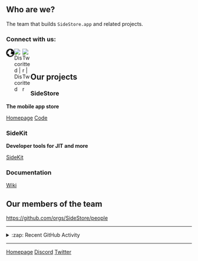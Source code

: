 <!-- 
Docs: How to use GitHub README and actions to auto-generate embedded content.
https://github.com/anuraghazra/github-readme-stats
https://www.youtube.com/watch?v=n6d4KHSKqGk
https://github.com/rahuldkjain/github-profile-readme-generator
 -->

## Who are we?

The team that builds `SideStore.app` and related projects.

### Connect with us:

<!--
[![Website](https://img.shields.io/website?label=sidestore.io&style=for-the-badge&url=https://sidestore.io)](https://sidestore.io)
[![Twitter Follow](https://img.shields.io/twitter/follow/sidestore_io?color=1DA1F2&logo=twitter&style=for-the-badge)](https://twitter.com/intent/follow?original_referer=https%3A%2F%2Fgithub.com%2Fsidestore&screen_name=sidestore)
[![GitHub Followers](https://img.shields.io/github/followers/sidestore?style=for-the-badge)]()
[![GitHub Sponsors](https://img.shields.io/github/sponsors/sidestore?style=for-the-badge
)]() 
-->

[<img align="left" alt="sidestore.io" width="22px" src="https://raw.githubusercontent.com/iconic/open-iconic/master/svg/globe.svg" />][website]
[<img align="left" alt="Discord | Discord" width="22px" src="https://cdn.jsdelivr.net/npm/simple-icons@v3/icons/discord.svg" />][discord]
[<img align="left" alt="Twitter | Twitter" width="22px" src="https://cdn.jsdelivr.net/npm/simple-icons@v3/icons/twitter.svg" />][twitter]

<br />
<br />

## Our projects

### SideStore

__The mobile app store__

[Homepage][website]
[Code][git.sidestore]

### SideKit

__Developer tools for JIT and more__

[SideKit][git.sidekit]

### Documentation

[Wiki][wiki]

## Our members of the team

https://github.com/orgs/SideStore/people

---

<details>
  <summary>:zap: Recent GitHub Activity</summary>

<!--START_SECTION:activity-->
1. 🗣 Commented on [#821](https://github.com/SideStore/SideStore/issues/821) in [SideStore/SideStore](https://github.com/SideStore/SideStore)
2. 🗣 Commented on [#60](https://github.com/SideStore/sidestore.github.io/issues/60) in [SideStore/sidestore.github.io](https://github.com/SideStore/sidestore.github.io)
3. ❗️ Closed issue [#60](https://github.com/SideStore/sidestore.github.io/issues/60) in [SideStore/sidestore.github.io](https://github.com/SideStore/sidestore.github.io)
4. 🎉 Merged PR [#61](https://github.com/SideStore/sidestore.github.io/pull/61) in [SideStore/sidestore.github.io](https://github.com/SideStore/sidestore.github.io)
5. ❗️ Opened issue [#821](https://github.com/SideStore/SideStore/issues/821) in [SideStore/SideStore](https://github.com/SideStore/SideStore)
6. 💪 Opened PR [#56](https://github.com/SideStore/SideStore-Docs/pull/56) in [SideStore/SideStore-Docs](https://github.com/SideStore/SideStore-Docs)
7. ❗️ Opened issue [#820](https://github.com/SideStore/SideStore/issues/820) in [SideStore/SideStore](https://github.com/SideStore/SideStore)
8. ❗️ Closed issue [#816](https://github.com/SideStore/SideStore/issues/816) in [SideStore/SideStore](https://github.com/SideStore/SideStore)
9. 🗣 Commented on [#70](https://github.com/SideStore/SideStore/issues/70) in [SideStore/SideStore](https://github.com/SideStore/SideStore)
10. ❗️ Opened issue [#819](https://github.com/SideStore/SideStore/issues/819) in [SideStore/SideStore](https://github.com/SideStore/SideStore)
11. 🎉 Merged PR [#55](https://github.com/SideStore/SideStore-Docs/pull/55) in [SideStore/SideStore-Docs](https://github.com/SideStore/SideStore-Docs)
12. 💪 Opened PR [#55](https://github.com/SideStore/SideStore-Docs/pull/55) in [SideStore/SideStore-Docs](https://github.com/SideStore/SideStore-Docs)
13. 🗣 Commented on [#54](https://github.com/SideStore/SideStore-Docs/issues/54) in [SideStore/SideStore-Docs](https://github.com/SideStore/SideStore-Docs)
14. 🗣 Commented on [#54](https://github.com/SideStore/SideStore-Docs/issues/54) in [SideStore/SideStore-Docs](https://github.com/SideStore/SideStore-Docs)
15. 💪 Opened PR [#54](https://github.com/SideStore/SideStore-Docs/pull/54) in [SideStore/SideStore-Docs](https://github.com/SideStore/SideStore-Docs)
16. 🎉 Merged PR [#53](https://github.com/SideStore/SideStore-Docs/pull/53) in [SideStore/SideStore-Docs](https://github.com/SideStore/SideStore-Docs)
17. 💪 Opened PR [#53](https://github.com/SideStore/SideStore-Docs/pull/53) in [SideStore/SideStore-Docs](https://github.com/SideStore/SideStore-Docs)
18. ❗️ Opened issue [#818](https://github.com/SideStore/SideStore/issues/818) in [SideStore/SideStore](https://github.com/SideStore/SideStore)
19. ❗️ Opened issue [#816](https://github.com/SideStore/SideStore/issues/816) in [SideStore/SideStore](https://github.com/SideStore/SideStore)
20. 🎉 Merged PR [#52](https://github.com/SideStore/SideStore-Docs/pull/52) in [SideStore/SideStore-Docs](https://github.com/SideStore/SideStore-Docs)
<!--END_SECTION:activity-->

</details>

---

[Homepage][patreon] [Discord][discord] [Twitter][twitter]

<!--
- [Patreon][patreon]
- [OpenCollective][opencollective]
- [YouTube][youtube]
-->

[website]: https://sidestore.io
[wiki]: https://wiki.sidestore.io
[twitter]: https://twitter.com/sidestore_io
[discord]: https://discord.gg/sidestore-949183273383395328
[youtube]: https://youtube.com/TODO
[patreon]: https://www.patreon.com/SideStore
[opencollective]: https://opencollective.com/TODO
[git.sidestore]: https://github.com/SideStore/SideStore/
[git.sidekit]: https://github.com/SideStore/SideKit

